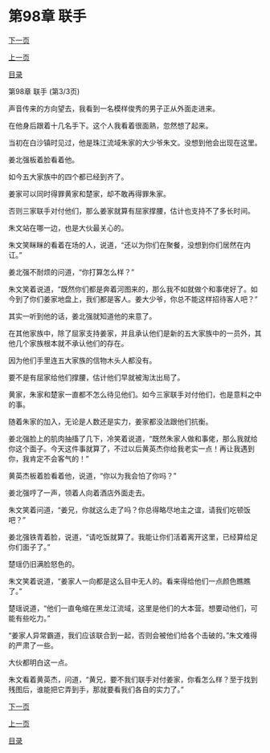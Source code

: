 <h1>第98章    联手</h1>
            <div><p><a href="./294_%E7%AC%AC99%E7%AB%A0_%E5%85%BB%E9%B1%BC%E6%B1%A0.md">下一页</a></p><p><a href="./292_%E7%AC%AC98%E7%AB%A0_%E8%81%94%E6%89%8B.md">上一页</a></p><p><a href="../">目录</a></p></div>
            <div><p>第98章    联手 (第3/3页)</p><p>声音传来的方向望去，我看到一名模样俊秀的男子正从外面走进来。</p><p>在他身后跟着十几名手下。这个人我看着很面熟，忽然想了起来。</p><p>当初在白沙镇时见过，他是珠江流域朱家的大少爷朱文。没想到他会出现在这里。</p><p>姜北强板着脸看着他。</p><p>如今五大家族中的四个都已经到齐了。</p><p>姜家可以同时得罪黄家和楚家，却不敢再得罪朱家。</p><p>否则三家联手对付他们，那么姜家就算有屈家撑腰，估计也支持不了多长时间。</p><p>朱文站在哪一边，也是大伙最关心的。</p><p>朱文笑眯眯的看着在场的人，说道，“还以为你们在聚餐，没想到你们居然在内讧。”</p><p>姜北强不耐烦的问道，“你打算怎么样？”</p><p>朱文笑着说道，“既然你们都是奔着河图来的，那么我不如就做个和事佬好了。如今到了你们姜家地盘上，我们都是客人。姜大少爷，你总不能这样招待客人吧？”</p><p>其实一听到他的话，姜北强就知道他的来意了。</p><p>在其他家族中，除了屈家支持姜家，并且承认他们是新的五大家族中的一员外，其他几个家族根本就不承认他们的存在。</p><p>因为他们手里连五大家族的信物木头人都没有。</p><p>要不是有屈家给他们撑腰，估计他们早就被淘汰出局了。</p><p>黄家，朱家和楚家一直都不怎么待见他们。如今三家联手对付他们，也是意料之中的事。</p><p>随着朱家的加入，无论是人数还是实力，姜家都没法跟他们抗衡。</p><p>姜北强脸上的肌肉抽搐了几下，冷笑着说道，“既然朱家人做和事佬，那么我就给你这个面子。今天这件事就算了，不过以后黄英杰你给我老实一点！再让我遇到你，我肯定不会客气的！”</p><p>黄英杰板着脸看着他，说道，“你以为我会怕了你吗？”</p><p>姜北强哼了一声，领着人向着酒店外面走去。</p><p>朱文笑着问道，“姜兄，你就这么走了吗？你总得略尽地主之谊，请我们吃顿饭吧？”</p><p>姜北强铁青着脸，说道，“请吃饭就算了。我能让你们活着离开这里，已经算给足你们面子了。”</p><p>楚瑶仍旧满脸怒色的。</p><p>朱文笑着说道，“姜家人一向都是这么目中无人的。看来得给他们一点颜色瞧瞧了。”</p><p>楚瑶说道，“他们一直龟缩在黑龙江流域，这里是他们的大本营。想要动他们，可能有些吃力。”</p><p>“姜家人异常霸道，我们应该联合到一起，否则会被他们给各个击破的。”朱文难得的严肃了一些。</p><p>大伙都明白这一点。</p><p>朱文看着黄英杰，问道，“黄兄，要不我们联手对付姜家，你看怎么样？至于找到残图后，谁能把它弄到手，那就要看我们各自的实力了。”</p></div>
            <div><p><a href="./294_%E7%AC%AC99%E7%AB%A0_%E5%85%BB%E9%B1%BC%E6%B1%A0.md">下一页</a></p><p><a href="./292_%E7%AC%AC98%E7%AB%A0_%E8%81%94%E6%89%8B.md">上一页</a></p><p><a href="../">目录</a></p></div>